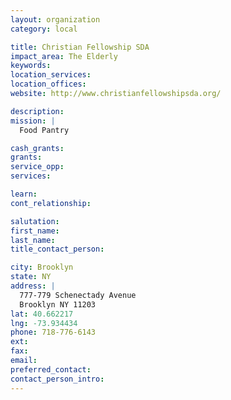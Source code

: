 ```yaml
---
layout: organization
category: local

title: Christian Fellowship SDA
impact_area: The Elderly
keywords: 
location_services: 
location_offices: 
website: http://www.christianfellowshipsda.org/

description: 
mission: |
  Food Pantry

cash_grants: 
grants: 
service_opp: 
services: 

learn: 
cont_relationship: 

salutation: 
first_name: 
last_name: 
title_contact_person: 

city: Brooklyn
state: NY
address: |
  777-779 Schenectady Avenue  
  Brooklyn NY 11203
lat: 40.662217
lng: -73.934434
phone: 718-776-6143
ext: 
fax: 
email: 
preferred_contact: 
contact_person_intro: 
---
```

